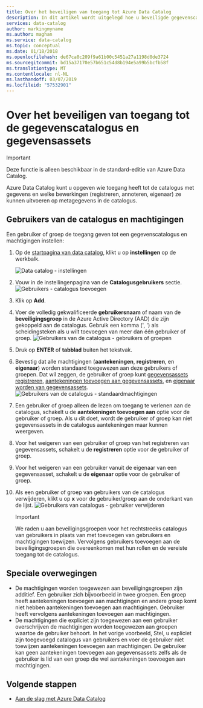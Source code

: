 ```yaml
---
title: Over het beveiligen van toegang tot Azure Data Catalog
description: In dit artikel wordt uitgelegd hoe u beveiligde gegevenscatalogus en bijbehorende gegevensassets.
services: data-catalog
author: markingmyname
ms.author: maghan
ms.service: data-catalog
ms.topic: conceptual
ms.date: 01/18/2018
ms.openlocfilehash: de67ca0c209f9a61b00c5451a27a1198d0de3724
ms.sourcegitcommit: bd15a37170e57b651c54d8b194e5a99b5bcfb58f
ms.translationtype: MT
ms.contentlocale: nl-NL
ms.lasthandoff: 03/07/2019
ms.locfileid: "57532901"
---
```

# <a name="how-to-secure-access-to-data-catalog-and-data-assets"></a>Over het beveiligen van toegang tot de gegevenscatalogus en gegevensassets
> [!IMPORTANT]
> Deze functie is alleen beschikbaar in de standard-editie van Azure Data Catalog.

Azure Data Catalog kunt u opgeven wie toegang heeft tot de catalogus met gegevens en welke bewerkingen (registreren, annoteren, eigenaar) ze kunnen uitvoeren op metagegevens in de catalogus. 

## <a name="catalog-users-and-permissions"></a>Gebruikers van de catalogus en machtigingen
Een gebruiker of groep de toegang geven tot een gegevenscatalogus en machtigingen instellen:

1. Op de [startpagina van data catalog](https://www.azuredatacatalog.com), klikt u op **instellingen** op de werkbalk.

    ![Data catalog - instellingen](media/data-catalog-how-to-secure-catalog/data-catalog-settings.png)
2. Vouw in de instellingenpagina van de **Catalogusgebruikers** sectie.
    ![Gebruikers - catalogus toevoegen](media/data-catalog-how-to-secure-catalog/data-catalog-add-button.png)
3. Klik op **Add**.
4. Voer de volledig gekwalificeerde **gebruikersnaam** of naam van de **beveiligingsgroep** in de Azure Active Directory (AAD) die zijn gekoppeld aan de catalogus. Gebruik een komma (', ') als scheidingsteken als u wilt toevoegen van meer dan één gebruiker of groep.
    ![Gebruikers van de catalogus - gebruikers of groepen](media/data-catalog-how-to-secure-catalog/data-catalog-users-groups.png)
5. Druk op **ENTER** of **tabblad** buiten het tekstvak. 
6.  Bevestig dat alle machtigingen (**aantekeningen**, **registreren**, en **eigenaar**) worden standaard toegewezen aan deze gebruikers of groepen. Dat wil zeggen, de gebruiker of groep kunt [gegevensassets registreren]( data-catalog-how-to-register.md), [aantekeningen toevoegen aan gegevensassets]( data-catalog-how-to-annotate.md), en [eigenaar worden van gegevensassets]( data-catalog-how-to-manage.md). 
    ![Gebruikers van de catalogus - standaardmachtigingen](media/data-catalog-how-to-secure-catalog/data-catalog-default-permissions.png)
7.  Een gebruiker of groep alleen de lezen om toegang te verlenen aan de catalogus, schakelt u de **aantekeningen toevoegen aan** optie voor de gebruiker of groep. Als u dit doet, wordt de gebruiker of groep kan niet gegevensassets in de catalogus aantekeningen maar kunnen weergeven. 
8.  Voor het weigeren van een gebruiker of groep van het registreren van gegevensassets, schakelt u de **registreren** optie voor de gebruiker of groep.
9.  Voor het weigeren van een gebruiker vanuit de eigenaar van een gegevensasset, schakelt u de **eigenaar** optie voor de gebruiker of groep. 
10. Als een gebruiker of groep van gebruikers van de catalogus verwijderen, klikt u op **x** voor de gebruiker/groep aan de onderkant van de lijst. 
    ![Gebruikers van catalogus - gebruiker verwijderen](media/data-catalog-how-to-secure-catalog/data-catalog-delete-user.png)

    > [!IMPORTANT]
    > We raden u aan beveiligingsgroepen voor het rechtstreeks catalogus van gebruikers in plaats van met toevoegen van gebruikers en machtigingen toewijzen. Vervolgens gebruikers toevoegen aan de beveiligingsgroepen die overeenkomen met hun rollen en de vereiste toegang tot de catalogus.

## <a name="special-considerations"></a>Speciale overwegingen

- De machtigingen worden toegewezen aan beveiligingsgroepen zijn additief. Een gebruiker zich bijvoorbeeld in twee groepen. Een groep heeft aantekeningen toevoegen aan machtigingen en andere groep komt niet hebben aantekeningen toevoegen aan machtigingen. Gebruiker heeft vervolgens aantekeningen toevoegen aan machtigingen. 
- De machtigingen die expliciet zijn toegewezen aan een gebruiker overschrijven de machtigingen worden toegewezen aan groepen waartoe de gebruiker behoort. In het vorige voorbeeld, Stel, u expliciet zijn toegevoegd catalogus van gebruikers en voer de gebruiker niet toewijzen aantekeningen toevoegen aan machtigingen. De gebruiker kan geen aantekeningen toevoegen aan gegevensassets zelfs als de gebruiker is lid van een groep die wel aantekeningen toevoegen aan machtigingen.

## <a name="next-steps"></a>Volgende stappen
- [Aan de slag met Azure Data Catalog](data-catalog-get-started.md)

